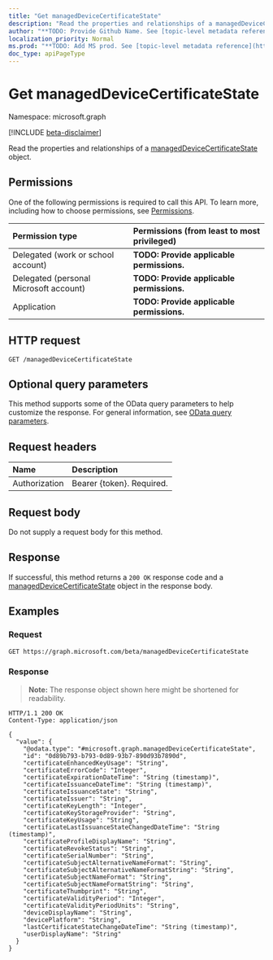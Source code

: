 ```yaml
---
title: "Get managedDeviceCertificateState"
description: "Read the properties and relationships of a managedDeviceCertificateState object."
author: "**TODO: Provide Github Name. See [topic-level metadata reference](https://msgo.azurewebsites.net/add/document/guidelines/metadata.html#topic-level-metadata)**"
localization_priority: Normal
ms.prod: "**TODO: Add MS prod. See [topic-level metadata reference](https://msgo.azurewebsites.net/add/document/guidelines/metadata.html#topic-level-metadata)**"
doc_type: apiPageType
---
```


# Get managedDeviceCertificateState
Namespace: microsoft.graph

[!INCLUDE [beta-disclaimer](../../includes/beta-disclaimer.md)]

Read the properties and relationships of a [managedDeviceCertificateState](../resources/manageddevicecertificatestate.md) object.

## Permissions
One of the following permissions is required to call this API. To learn more, including how to choose permissions, see [Permissions](/graph/permissions-reference).

|Permission type|Permissions (from least to most privileged)|
|:---|:---|
|Delegated (work or school account)|**TODO: Provide applicable permissions.**|
|Delegated (personal Microsoft account)|**TODO: Provide applicable permissions.**|
|Application|**TODO: Provide applicable permissions.**|

## HTTP request

<!-- {
  "blockType": "ignored"
}
-->
``` http
GET /managedDeviceCertificateState
```

## Optional query parameters
This method supports some of the OData query parameters to help customize the response. For general information, see [OData query parameters](/graph/query-parameters).

## Request headers
|Name|Description|
|:---|:---|
|Authorization|Bearer {token}. Required.|

## Request body
Do not supply a request body for this method.

## Response

If successful, this method returns a `200 OK` response code and a [managedDeviceCertificateState](../resources/manageddevicecertificatestate.md) object in the response body.

## Examples

### Request
<!-- {
  "blockType": "request",
  "name": "get_manageddevicecertificatestate"
}
-->
``` http
GET https://graph.microsoft.com/beta/managedDeviceCertificateState
```


### Response
>**Note:** The response object shown here might be shortened for readability.
<!-- {
  "blockType": "response",
  "truncated": true,
  "@odata.type": "microsoft.graph.managedDeviceCertificateState"
}
-->
``` http
HTTP/1.1 200 OK
Content-Type: application/json

{
  "value": {
    "@odata.type": "#microsoft.graph.managedDeviceCertificateState",
    "id": "0d89b793-b793-0d89-93b7-890d93b7890d",
    "certificateEnhancedKeyUsage": "String",
    "certificateErrorCode": "Integer",
    "certificateExpirationDateTime": "String (timestamp)",
    "certificateIssuanceDateTime": "String (timestamp)",
    "certificateIssuanceState": "String",
    "certificateIssuer": "String",
    "certificateKeyLength": "Integer",
    "certificateKeyStorageProvider": "String",
    "certificateKeyUsage": "String",
    "certificateLastIssuanceStateChangedDateTime": "String (timestamp)",
    "certificateProfileDisplayName": "String",
    "certificateRevokeStatus": "String",
    "certificateSerialNumber": "String",
    "certificateSubjectAlternativeNameFormat": "String",
    "certificateSubjectAlternativeNameFormatString": "String",
    "certificateSubjectNameFormat": "String",
    "certificateSubjectNameFormatString": "String",
    "certificateThumbprint": "String",
    "certificateValidityPeriod": "Integer",
    "certificateValidityPeriodUnits": "String",
    "deviceDisplayName": "String",
    "devicePlatform": "String",
    "lastCertificateStateChangeDateTime": "String (timestamp)",
    "userDisplayName": "String"
  }
}
```

